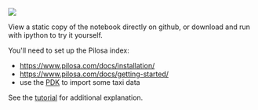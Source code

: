 <a href="https://github.com/pilosa"><img src="https://img.shields.io/badge/pilosa-v0.3.1-blue.svg"></a>

View a static copy of the notebook directly on github, or download and run with ipython to try it yourself. 

You'll need to set up the Pilosa index:

- https://www.pilosa.com/docs/installation/
- https://www.pilosa.com/docs/getting-started/
- use the [PDK](https://github.com/pilosa/pdk) to import some taxi data

See the [tutorial](https://www.pilosa.com/docs/tutorials/#transportation) for additional explanation.
